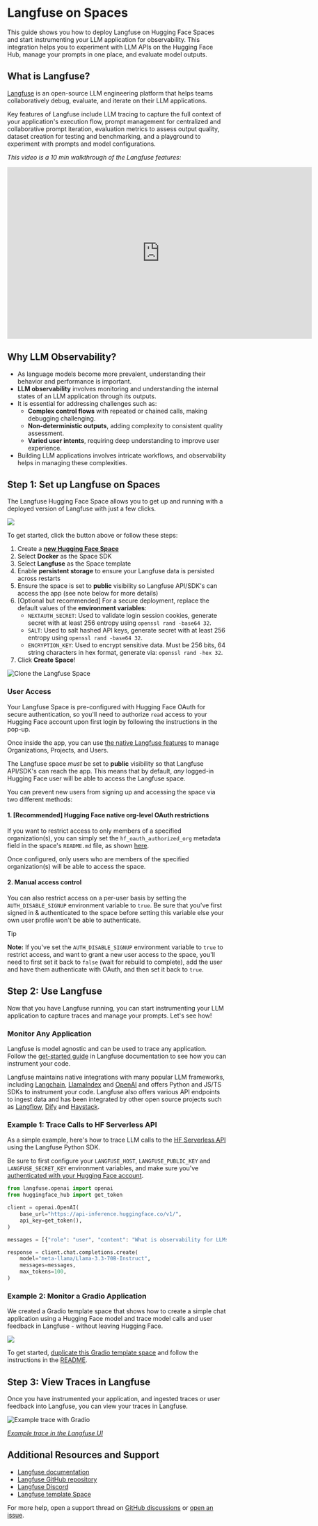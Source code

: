 # Langfuse on Spaces

This guide shows you how to deploy Langfuse on Hugging Face Spaces and start instrumenting your LLM application for observability. This integration helps you to experiment with LLM APIs on the Hugging Face Hub, manage your prompts in one place, and evaluate model outputs.

## What is Langfuse?

[Langfuse](https://langfuse.com) is an open-source LLM engineering platform that helps teams collaboratively debug, evaluate, and iterate on their LLM applications. 

Key features of Langfuse include LLM tracing to capture the full context of your application's execution flow, prompt management for centralized and collaborative prompt iteration, evaluation metrics to assess output quality, dataset creation for testing and benchmarking, and a playground to experiment with prompts and model configurations.

_This video is a 10 min walkthrough of the Langfuse features:_
<iframe width="700" height="394" src="https://www.youtube.com/embed/2E8iTvGo9Hs?si=i_mPeArwkWc5_4EO" title="10 min Walkthrough of Langfuse – Open Source LLM Observability, Evaluation, and Prompt Management" frameborder="0" allow="accelerometer; autoplay; clipboard-write; encrypted-media; gyroscope; picture-in-picture" allowfullscreen></iframe>

## Why LLM Observability?

- As language models become more prevalent, understanding their behavior and performance is important.
- **LLM observability** involves monitoring and understanding the internal states of an LLM application through its outputs.
- It is essential for addressing challenges such as:
  - **Complex control flows** with repeated or chained calls, making debugging challenging.
  - **Non-deterministic outputs**, adding complexity to consistent quality assessment.
  - **Varied user intents**, requiring deep understanding to improve user experience.
- Building LLM applications involves intricate workflows, and observability helps in managing these complexities.

## Step 1: Set up Langfuse on Spaces

The Langfuse Hugging Face Space allows you to get up and running with a deployed version of Langfuse with just a few clicks.

<a  href="https://huggingface.co/new-space?template=langfuse/langfuse-template-space">
    <img src="https://huggingface.co/datasets/huggingface/badges/resolve/main/deploy-to-spaces-lg.svg" />
</a>

To get started, click the button above or follow these steps:

1. Create a [**new Hugging Face Space**](https://huggingface.co/new-space)
2. Select **Docker** as the Space SDK
3. Select **Langfuse** as the Space template
4. Enable **persistent storage** to ensure your Langfuse data is persisted across restarts
5. Ensure the space is set to **public** visibility so Langfuse API/SDK's can access the app (see note below for more details)
6. [Optional but recommended] For a secure deployment, replace the default values of the **environment variables**:
   - `NEXTAUTH_SECRET`: Used to validate login session cookies, generate secret with at least 256 entropy using `openssl rand -base64 32`.
   - `SALT`: Used to salt hashed API keys, generate secret with at least 256 entropy using `openssl rand -base64 32`.
   - `ENCRYPTION_KEY`: Used to encrypt sensitive data. Must be 256 bits, 64 string characters in hex format, generate via: `openssl rand -hex 32`.
7. Click **Create Space**!

![Clone the Langfuse Space](https://langfuse.com/images/cookbook/huggingface/huggingface-space-setup.png)

### User Access

Your Langfuse Space is pre-configured with Hugging Face OAuth for secure authentication, so you'll need to authorize `read` access to your Hugging Face account upon first login by following the instructions in the pop-up.

Once inside the app, you can use [the native Langfuse features](https://langfuse.com/docs/rbac) to manage Organizations, Projects, and Users.

The Langfuse space _must_ be set to **public** visibility so that Langfuse API/SDK's can reach the app. This means that by default, _any_ logged-in Hugging Face user will be able to access the Langfuse space.

You can prevent new users from signing up and accessing the space via two different methods:

#### 1. [Recommended] Hugging Face native org-level OAuth restrictions

If you want to restrict access to only members of a specified organization(s), you can simply set the `hf_oauth_authorized_org` metadata field in the space's `README.md` file, as shown [here](https://huggingface.co/docs/hub/spaces-oauth#create-an-oauth-app).

Once configured, only users who are members of the specified organization(s) will be able to access the space.

#### 2. Manual access control

You can also restrict access on a per-user basis by setting the `AUTH_DISABLE_SIGNUP` environment variable to `true`. Be sure that you've first signed in & authenticated to the space before setting this variable else your own user profile won't be able to authenticate.

> [!TIP]
> **Note:** If you've set the `AUTH_DISABLE_SIGNUP` environment variable to `true` to restrict access, and want to grant a new user access to the space, you'll need to first set it back to `false` (wait for rebuild to complete), add the user and have them authenticate with OAuth, and then set it back to `true`.

## Step 2: Use Langfuse

Now that you have Langfuse running, you can start instrumenting your LLM application to capture traces and manage your prompts. Let's see how!

### Monitor Any Application 

Langfuse is model agnostic and can be used to trace any application. Follow the [get-started guide](https://langfuse.com/docs) in Langfuse documentation to see how you can instrument your code.

Langfuse maintains native integrations with many popular LLM frameworks, including [Langchain](https://langfuse.com/docs/integrations/langchain/tracing), [LlamaIndex](https://langfuse.com/docs/integrations/llama-index/get-started) and [OpenAI](https://langfuse.com/docs/integrations/openai/python/get-started) and offers Python and JS/TS SDKs to instrument your code. Langfuse also offers various API endpoints to ingest data and has been integrated by other open source projects such as [Langflow](https://langfuse.com/docs/integrations/langflow), [Dify](https://langfuse.com/docs/integrations/dify) and [Haystack](https://langfuse.com/docs/integrations/haystack/get-started).

### Example 1: Trace Calls to HF Serverless API

As a simple example, here's how to trace LLM calls to the [HF Serverless API](https://huggingface.co/docs/api-inference/en/index) using the Langfuse Python SDK.

Be sure to first configure your `LANGFUSE_HOST`, `LANGFUSE_PUBLIC_KEY` and `LANGFUSE_SECRET_KEY` environment variables, and make sure you've [authenticated with your Hugging Face account](https://huggingface.co/docs/huggingface_hub/en/quick-start#authentication).

```python
from langfuse.openai import openai
from huggingface_hub import get_token

client = openai.OpenAI(
    base_url="https://api-inference.huggingface.co/v1/",
    api_key=get_token(),
)

messages = [{"role": "user", "content": "What is observability for LLMs?"}]

response = client.chat.completions.create(
    model="meta-llama/Llama-3.3-70B-Instruct",
    messages=messages,
    max_tokens=100,
)
```

### Example 2: Monitor a Gradio Application

We created a Gradio template space that shows how to create a simple chat application using a Hugging Face model and trace model calls and user feedback in Langfuse - without leaving Hugging Face.

<a  href="https://huggingface.co/spaces/langfuse/langfuse-gradio-example-template?duplicate=true">
    <img src="https://huggingface.co/datasets/huggingface/badges/resolve/main/deploy-to-spaces-lg.svg" />
</a>

To get started, [duplicate this Gradio template space](https://huggingface.co/spaces/langfuse/langfuse-gradio-example-template?duplicate=true) and follow the instructions in the [README](https://huggingface.co/spaces/langfuse/langfuse-gradio-example-template/blob/main/README.md).

## Step 3: View Traces in Langfuse

Once you have instrumented your application, and ingested traces or user feedback into Langfuse, you can view your traces in Langfuse.

![Example trace with Gradio](https://langfuse.com/images/cookbook/huggingface/huggingface-gradio-example-trace.png)

_[Example trace in the Langfuse UI](https://langfuse-langfuse-template-space.hf.space/project/cm4r1ajtn000a4co550swodxv/traces/9cdc12fb-71bf-4074-ab0b-0b8d212d839f?timestamp=2024-12-20T12%3A12%3A50.089Z&view=preview)_

## Additional Resources and Support

- [Langfuse documentation](https://langfuse.com/docs)
- [Langfuse GitHub repository](https://github.com/langfuse/langfuse)
- [Langfuse Discord](https://langfuse.com/discord)
- [Langfuse template Space](https://huggingface.co/spaces/langfuse/langfuse-template-space)

For more help, open a support thread on [GitHub discussions](https://langfuse.com/discussions) or [open an issue](https://github.com/langfuse/langfuse/issues).